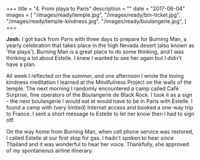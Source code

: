 +++
title = "4. From playa to Paris"
description = ""
date = "2017-06-04"
images = [
  "/images/ready/temple.jpg",
  "/images/ready/bm-ticket.jpg",
  "/images/ready/temple-kindness.jpg",
  "/images/ready/boulangerie.jpg",
]
+++

**Josh:** I got back from Paris with three days to prepare for Burning Man, a yearly celebration that takes place in the high Nevada desert (also known as 'the playa'). Burning Man is a great place to do some thinking, and I was thinking a lot about Estelle. I knew I wanted to see her again but I didn't have a plan.

All week I reflected on the summer, and one afternoon I wrote the loving kindness meditation I learned at the Mindfulness Project on the walls of the temple. The next morning I randomly encountered a camp called Café Surprise, fine operators of the Boulangerie de Black Rock. I took it as a sign - the next boulangerie I would eat at would have to be in Paris with Estelle. I found a camp with (very limited) Internet access and booked a one-way trip to France. I sent a short message to Estelle to let her know then I had to sign off.

On the way home from Burning Man, when cell phone service was restored, I called Estelle at our first stop for gas. I hadn't spoken to hear since Thailand and it was wonderful to hear her voice. Thankfully, she approved of my spontaneous airline itinerary.
